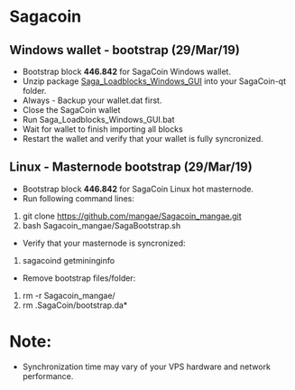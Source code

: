 # Sagacoin
## Windows wallet - bootstrap (29/Mar/19)
- Bootstrap block **446.842** for SagaCoin Windows wallet.
- Unzip package [Saga_Loadblocks_Windows_GUI](https://drive.google.com/file/d/1ckOIRPxlFPOGhNczHr5AOegpP6P7gHXN/view?usp=sharing) into your SagaCoin-qt folder.
- Always - Backup your wallet.dat first.
- Close the SagaCoin wallet
- Run Saga_Loadblocks_Windows_GUI.bat
- Wait for wallet to finish importing all blocks
- Restart the wallet and verify that your wallet is fully syncronized.

## Linux - Masternode bootstrap (29/Mar/19)
- Bootstrap block **446.842** for SagaCoin Linux hot masternode.
- Run following command lines:
1. git clone https://github.com/mangae/Sagacoin_mangae.git
2. bash Sagacoin_mangae/SagaBootstrap.sh
- Verify that your masternode is syncronized:
1. sagacoind getmininginfo
- Remove bootstrap files/folder:
1. rm -r Sagacoin_mangae/
2. rm .SagaCoin/bootstrap.da*

# Note:
- Synchronization time may vary of your VPS hardware and network performance.
